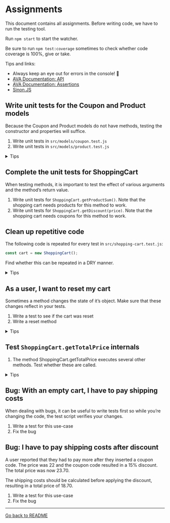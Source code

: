 # Assignments

This document contains all assignments. Before writing code, we have to run the testing tool.

Run `npm start` to start the watcher.

Be sure to run `npm test:coverage` sometimes to check whether code coverage is 100%, give or take.

Tips and links:

- Always keep an eye out for errors in the console! 👀
- [AVA Documentation: API](https://github.com/avajs/ava#api)
- [AVA Documentation: Assertions](https://github.com/avajs/ava#assertions)
- [Sinon.JS](http://sinonjs.org/)

## Write unit tests for the Coupon and Product models

Because the Coupon and Product models do not have methods, testing the constructor and properties will suffice.

1. Write unit tests in `src/models/coupon.test.js`
1. Write unit tests in `src/models/product.test.js`

<details>
  <summary>Tips</summary>

  <p>Write tests that checks whether:</p>

  <ul>
    <li>The constructors function properly.</li>
    <li>The instance properties matches what was passed to the constructor.</li>
  </ul>
</details>

## Complete the unit tests for ShoppingCart

When testing methods, it is important to test the effect of various arguments and the method’s return value.

1. Write unit tests for `ShoppingCart.getProductSum()`. Note that the shopping cart needs products for this method to work.
2. Write unit tests for `ShoppingCart.getDiscount(price)`. Note that the shopping cart needs coupons for this method to work.

## Clean up repetitive code

The following code is repeated for every test in `src/shopping-cart.test.js`:

```js
const cart = new ShoppingCart();
```

Find whether this can be repeated in a DRY manner.

<details>
  <summary>Tips</summary>

  <ul>
    <li>Look into setup and teardown.</li>
    <li><a href="https://github.com/avajs/ava#before--after-hooks">AVA Documentation: Before & after hooks</a>.</li>
  </ul>
</details>

## As a user, I want to reset my cart

Sometimes a method changes the state of it’s object. Make sure that these changes reflect in your tests.

1. Write a test to see if the cart was reset
2. Write a reset method

<details>
  <summary>Tips</summary>

  <ul>
    <li>The trick here is to write the test first, so you can think about what the method should do before writing it. By doing so, passing all tests indicates that the method is complete!</li>
    <li>Make sure products and coupons are removed from the cart.</li>
  </ul>
</details>

## Test `ShoppingCart.getTotalPrice` internals

1. The method ShoppingCart.getTotalPrice executes several other methods. Test whether these are called.

<details>
  <summary>Tips</summary>

  <ul>
    <li>A spy allows you to record whether a function was called.</li>
    <li><a href="http://sinonjs.org/releases/v4.4.6/spies/">Sinon.JS Documentation: Spies</a>.</li>
  </ul>
</details>

## Bug: With an empty cart, I have to pay shipping costs

When dealing with bugs, it can be useful to write tests first so while you’re changing the code, the test script verifies your changes.

1. Write a test for this use-case
2. Fix the bug

## Bug: I have to pay shipping costs after discount

A user reported that they had to pay more after they inserted a coupon code. The price was 22 and the coupon code resulted in a 15% discount. The total price was now 23.70.

The shipping costs should be calculated before applying the discount, resulting in a total price of 18.70.

1. Write a test for this use-case
2. Fix the bug

---

[Go back to README](/README.md)
